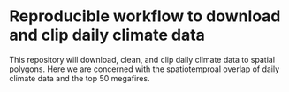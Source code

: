 # Reproducible workflow to download and clip daily climate data

This repository will download, clean, and clip daily climate data to spatial polygons. Here we are concerned with the spatiotemproal overlap of daily climate data and the top 50 megafires. 
